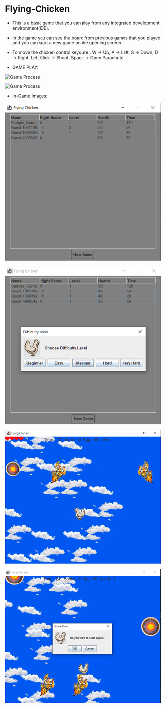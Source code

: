 # Flying-Chicken

* This is a basic game that you can play from any integrated development environment(IDE).
* In the game you can see the board from previous games that you played and you can start a new game on the opening screen.
* To move the chicken control keys are : W -> Up, A -> Left, S -> Down, D -> Right, Left Click -> Shoot, Space -> Open Parachute

* GAME PLAY:

![Game Process](https://github.com/coredumpz/Flying-Chicken/blob/main/Gif1/1vid.gif)

![Game Process](https://github.com/coredumpz/Flying-Chicken/blob/main/Gif2/2vid.gif)

* In-Game Images:

![Game Process](https://github.com/coredumpz/Flying-Chicken/blob/main/Gif2/1.png)

![Game Process](https://github.com/coredumpz/Flying-Chicken/blob/main/Gif2/2.png)

![Game Process](https://github.com/coredumpz/Flying-Chicken/blob/main/Gif2/3.png)

![Game Process](https://github.com/coredumpz/Flying-Chicken/blob/main/Gif2/4.png)

